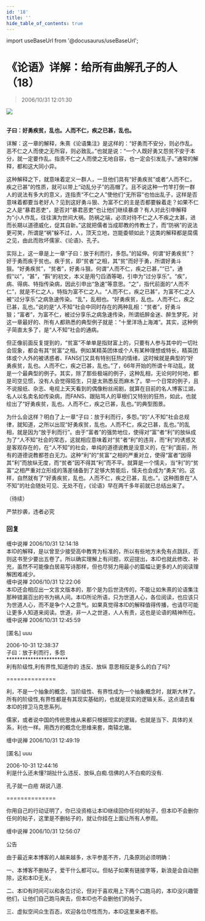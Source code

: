 ```yaml
---
id: '18'
title: ''
hide_table_of_contents: true
---
```


import useBaseUrl from '@docusaurus/useBaseUrl';

# 《论语》详解：给所有曲解孔子的人（18）

> 2006/10/31 12:01:30

<div style={{textAlign: 'center'}}>
<img src={useBaseUrl('/img/confucius/18/1.jpeg')} /><br/><br/>
</div>

**子曰：好勇疾贫，乱也。人而不仁，疾之已甚，乱也。**
 
详解：这一章的解释，朱熹《论语集注》是这样的：“好勇而不安分，则必作乱。恶不仁之人而使之无所容，则必致乱。”也就是说：“一个人既好勇又怨贫不安于本分，就一定要作乱。指责不仁之人而使之无地自容，也一定会引发乱子。”通常的解释，都和这大同小异。
 
这种解释之下，就意味着定义一群人，一旦他们具有“好勇疾贫”或者“人而不仁，疾之已甚”的性质，就可以带上“动乱分子”的高帽了。且不说这种一竹竿打倒一群人的说法有多大的意义，连指责“不仁之人”使他们“无所容”也怕出乱子，这样是否意味着都要当老好人？见到这好勇斗狠、为富不仁的主是否都要躲着走？如果不仁之人是“暴君恶吏”，是否对“暴君恶吏”也让他们继续暴虐？有人对此引申解释为“小人作乱，往往演为世间大祸。防祸之端，必须对待不仁之人不疾之太甚，进而长期以道德威化，促其自新。”这就把儒者当成耶教的传教士了，而“防祸”的说法更可笑，所谓是“祸”躲不过，人，顶天立地，岂能委顿如此？这类的解释都是腐儒之见，由此而败坏儒家、《论语》、孔子。

实际上，这一章是上一章“子曰：放于利而行，多怨。”的延伸。何谓“好勇疾贫”？好于勇而疾于贫也。疾于贫，即“贫者”之相，其“贫”而好于勇，所谓好勇斗狠。“好勇疾贫”，“贫者”，好勇斗狠。何谓“人而不仁，疾之已甚，”“已”，通假“以”，“甚”，“斟”的初文，本义是用勺舀酒等喝，引申为“过分享乐”。“疾”，病、得病、特指传染病，因此引申出“急速”等意思。“之”，指代前面的“人而不仁”，就是不仁之人，特指为富不仁之人。“人而不仁，疾之已甚”，为富不仁之人被“过分享乐”之病急速传染。“乱”，乱相也。“好勇疾贫，乱也。人而不仁，疾之已甚，乱也。”说的是“人不知”社会中同时存在的两种乱相：“贫者”，好勇斗狠；“富者”，为富不仁，被过分享乐之病急速传染，所谓纸醉金迷、醉生梦死。对这一章最好的、所有人都熟悉的典型例子就是：“十里洋场上海滩”。其实，这种例子简直太多了，是“人不知”社会的通病。

但正像前面反复提到的，“贫富”不单单是指财富上的，只要有人参与其中的一切社会现象，都会有其“贫富”之相。例如某精英团体或个人有某种理想或特长，精英团体或个人外的被诱惑者、FANS们又具有特别狂热的情绪，这时候就是典型的“好勇疾贫，乱也。人而不仁，疾之已甚，乱也。”了，66年开始的所谓十年动乱，就是一个最典型的例子。其实，除了那些极端的例子，这种乱相，无论何时何地，都是司空见惯，没有人会觉得陌生，只是太熟悉反而麻木了。举一个日常的例子，且不说报纸、杂志、电视上天天看到的偶像粉丝闹剧，就算在目前的名人博客江湖，名人以名卖名如传染病，而FANS、跟贴骂人的草根们又特别的狂热，如此，也就绘出了“好勇疾贫，乱也。人而不仁，疾之已甚，乱也。”的典型图景。

为什么会这样？明白了上一章“子曰：放于利而行，多怨。”的“人不知”社会总规律，就知道，之所以出现“好勇疾贫，乱也。人而不仁，疾之已甚，乱也。”的乱相，就是因为“放于利而行”。由于“富者”的强势地位，使得对“富”者“利”的放纵成为了“人不知”社会的常态，这就相应意味着对“贫”者“利”的违背，而“利”的诱惑又是客观存在的，在“人不知”的社会，单纯的道德说教是没意义的，在“利”面前，所有的道德说教都苍白无力。这种“利”的“贫富”之相的严重对立，使得“富者”因得其“利”而放纵无度，而“贫者”因不得其“利”而不平。就算是一个懦夫，当“利”的“贫富”之相严重对立形成的落差储备到了足够大势能后，懦夫也会成为“勇夫”的。这样，自然就有了“好勇疾贫，乱也。人而不仁，疾之已甚，乱也。”。这种图景在“人不知”的社会随处可见、无处不在，《论语》早在两千多年前就已总结出来了。

（待续）

<div style={{fontSize: 'xx-large', fontWeight: '500', textAlign: 'center'}}>
严禁抄袭，违者必究
</div>

### 回复

<div class='blog-comment'>
<span class='blog-comment-chan'>缠中说禅</span> 2006/10/31 12:14:18<br/>
本ID的解释，是以曾至少接受高中教育为标准的，所以有些地方未免有点跳跃，否则这书至少要出五卷了。所以确实理解上有问题，欢迎提出，本ID也就此修改、补充，虽然不可能像白居易写诗那样，但也尽努力用最小的篇幅让更多的人的阅读理解困难减少。
</div>

<div class='blog-comment'>
<span class='blog-comment-chan'>缠中说禅</span> 2006/10/31 12:22:06<br/>
本ID还会相应出一文言文版本的，那个是为后世流传的，不能让如朱熹的论语集注那种错漏百出的书为祸人间。本ID所论所语，只为世道人心，各位阅读，也应该只为世道人心，而不是争个人之意气。如果真觉得本ID的解释值得传播，也请尽可能让更多人知道来阅读。世道，非一人之世道，人人有责，这也是论语的精神所在。
</div>

<div class='blog-comment'>
<span class='blog-comment-chan'>缠中说禅</span> 2006/10/31 12:45:59<br/>

[匿名] uuu 

 
2006-10-31 12:38:37 <br/>
子曰：放于利而行，多怨<br/>
\*\*\*\*\*\*\*\*\*\*\*\*\*\*\*\*\*\*\*\*\*\*\*<br/>
利有阶级性,利有界性,知道你的 违反、放纵 意思相反是多么的白了吗?
 
==============<br/>

利，不是一个抽象的概念，当阶级性、有界性成为一个抽象概念时，就斯大林了。所有的阶级性,有界性都是有其现实基础的，也就是现实的逻辑关系，这点请去看本ID的捍卫马克思系列。

儒家，或者说中国的传统思维从来都只根据现实的逻辑，也就是当下、具体的关系，利也一样。用西方的概念化思维来套，南辕北辙。
</div>

<div class='blog-comment'>
<span class='blog-comment-chan'>缠中说禅</span> 2006/10/31 12:49:19<br/>

[匿名] uuu 

 
2006-10-31 12:44:16 <br/>
利是什么还未懂?胡扯什么违反、放纵,白痴.信佛的人不白痴的没有.

孔子就一白疮 胡说八道. 
 
==============<br/>

你用自己的行动证明了，你已没资格让本ID继续回你任何的帖子，但本ID不会删你任何的帖子，这里是不删帖子的，就让你挂在上面让所有人参观。
</div>

<div class='blog-comment'>
<span class='blog-comment-chan'>缠中说禅</span> 2006/10/31 12:56:07<br/>

公告

由于最近来本博客的人越来越多，水平参差不齐，几条原则必须明确：

一、本博客不删帖子，爱干什么都可以。但帖子如果有链接字等，新浪是会自动删除，这和本ID无关。

二、本ID有时间可以和各位讨论，但对于喜欢用上下两个口跑马的，本ID没兴趣管他们，让他们自己跑马爽去，但本ID也不会删他们的帖子。

三、虚拟空间众生百态，欢迎各位尽性而为，本ID这里来者不拒。
</div>